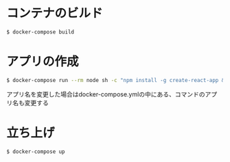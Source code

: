# コンテナのビルド
``` sh
$ docker-compose build
```

# アプリの作成
``` sh
$ docker-compose run --rm node sh -c "npm install -g create-react-app && create-react-app react-sample"
```
アプリ名を変更した場合はdocker-compose.ymlの中にある、コマンドのアプリ名も変更する

# 立ち上げ
``` sh
$ docker-compose up
```